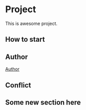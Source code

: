 # Project
This is awesome project.
## How to start
## Author
[Author](author.md)

## Conflict
## Some new section here

